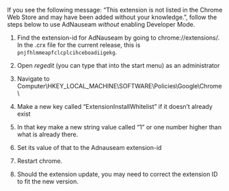 If you see the following message: “This extension is not listed in the Chrome Web Store and may have been added without your knowledge.”, follow the steps below to use AdNauseam _without_ enabling Developer Mode.
 
1. Find the extension-id for AdNauseam by going to chrome://extensions/. In the .crx file for the current release, this is  `pnjfhlmmeapfclcplcihceboadiigekg`.

1. Open _regedit_ (you can type that into the start menu) as an administrator

1. Navigate to Computer\HKEY_LOCAL_MACHINE\SOFTWARE\Policies\Google\Chrome\

1. Make a new key called “ExtensionInstallWhitelist” if it doesn’t already exist

1. In that key make a new string value called “1” or one number higher than what is already there.

1. Set its value of that to the Adnauseam extension-id

1. Restart chrome.

1. Should the extension update, you may need to correct the extension ID to fit the new version.